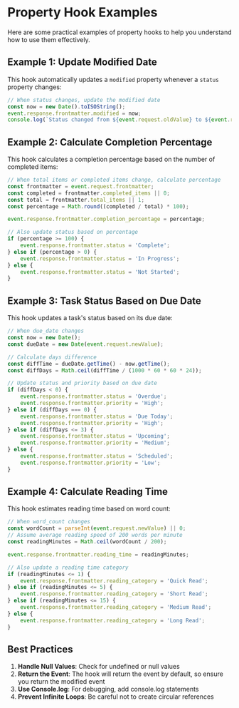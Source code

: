 # Property Hook Examples

Here are some practical examples of property hooks to help you understand how to use them effectively.

## Example 1: Update Modified Date

This hook automatically updates a `modified` property whenever a `status` property changes:

```javascript
// When status changes, update the modified date
const now = new Date().toISOString();
event.response.frontmatter.modified = now;
console.log(`Status changed from ${event.request.oldValue} to ${event.request.newValue}, updated modified date to ${now}`);
```

## Example 2: Calculate Completion Percentage

This hook calculates a completion percentage based on the number of completed items:

```javascript
// When total items or completed items change, calculate percentage
const frontmatter = event.request.frontmatter;
const completed = frontmatter.completed_items || 0;
const total = frontmatter.total_items || 1;
const percentage = Math.round((completed / total) * 100);

event.response.frontmatter.completion_percentage = percentage;

// Also update status based on percentage
if (percentage >= 100) {
    event.response.frontmatter.status = 'Complete';
} else if (percentage > 0) {
    event.response.frontmatter.status = 'In Progress';
} else {
    event.response.frontmatter.status = 'Not Started';
}
```

## Example 3: Task Status Based on Due Date

This hook updates a task's status based on its due date:

```javascript
// When due_date changes
const now = new Date();
const dueDate = new Date(event.request.newValue);

// Calculate days difference
const diffTime = dueDate.getTime() - now.getTime();
const diffDays = Math.ceil(diffTime / (1000 * 60 * 60 * 24));

// Update status and priority based on due date
if (diffDays < 0) {
    event.response.frontmatter.status = 'Overdue';
    event.response.frontmatter.priority = 'High';
} else if (diffDays === 0) {
    event.response.frontmatter.status = 'Due Today';
    event.response.frontmatter.priority = 'High';
} else if (diffDays <= 3) {
    event.response.frontmatter.status = 'Upcoming';
    event.response.frontmatter.priority = 'Medium';
} else {
    event.response.frontmatter.status = 'Scheduled';
    event.response.frontmatter.priority = 'Low';
}

```

## Example 4: Calculate Reading Time

This hook estimates reading time based on word count:

```javascript
// When word_count changes
const wordCount = parseInt(event.request.newValue) || 0;
// Assume average reading speed of 200 words per minute
const readingMinutes = Math.ceil(wordCount / 200);

event.response.frontmatter.reading_time = readingMinutes;

// Also update a reading time category
if (readingMinutes <= 1) {
    event.response.frontmatter.reading_category = 'Quick Read';
} else if (readingMinutes <= 5) {
    event.response.frontmatter.reading_category = 'Short Read';
} else if (readingMinutes <= 15) {
    event.response.frontmatter.reading_category = 'Medium Read';
} else {
    event.response.frontmatter.reading_category = 'Long Read';
}
```

## Best Practices
1. **Handle Null Values**: Check for undefined or null values
2. **Return the Event**: The hook will return the event by default, so ensure you return the modified event
3. **Use Console.log**: For debugging, add console.log statements
4. **Prevent Infinite Loops**: Be careful not to create circular references
